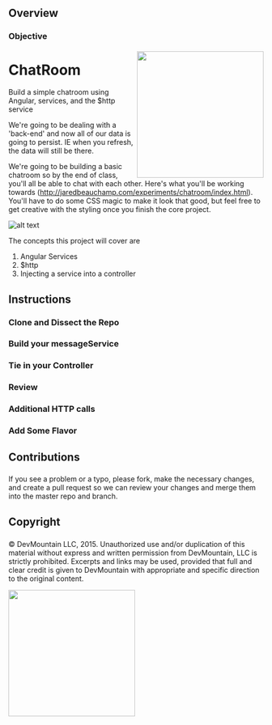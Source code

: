 ## Overview
### Objective
####

<img src="https://devmounta.in/img/logowhiteblue.png" width="250" align="right">

ChatRoom
========

Build a simple chatroom using Angular, services, and the $http service

We're going to be dealing with a 'back-end' and now all of our data is going to persist. IE when you refresh, the data will still be there.

We're going to be building a basic chatroom so by the end of class, you'll all be able to chat with each other. Here's what you'll be working towards (http://jaredbeauchamp.com/experiments/chatroom/index.html). You'll have to do some CSS magic to make it look that good, but feel free to get creative with the styling once you finish the core project.

![alt text](https://github.com/DevMountain/chatroom/blob/master/preview.png?raw=true)


The concepts this project will cover are

1. Angular Services
2. $http
3. Injecting a service into a controller

## Instructions

### Clone and Dissect the Repo
####
<!-- * Fork and clone this repository. -->
<!-- * You should only touch mainCtrl.js and messageService.js, everything else is already set up for you -->
<!-- * Although very convenient, because other parts of the application are already set for you, you need to understand what that code is doing in order to work with it. -->
<!-- * Go and check out the index.html page. You'll notice that in the message-container class there's an ng-repat looping over messages. This means that somehow, you need to have 'messages' on the scope.  Each message should  have a 'message' property. -->


### Build your messageService
####
<!-- * In Angular we use 'services' to outsource some of our heavy lifting. That's exactly what we're going to do with this app. -->
<!-- * Open up messageService.js and read the instructions. The bigger picture is that this service is going to have two methods, getMessages and postMessage. getMessages will get the chats from our backend, and postMessage will be able to post new messages to the backend. -->


### Tie in your Controller
####
<!-- * Now that your messageService is finished, we somehow need a way to tie the data we're getting from messageService.getData to our scope to show in our view. This sounds like the perfect use case for a controller. -->
<!-- * Open up mainCtrl.js and follow the instructions. The bigger picture here is that we're going to utilize the methods that we added to messageService to do some of the 'heavy' lifting, then just add what we get back from those methods to the $scope -->


### Review
####
<!-- * If all went well you should be able to open up your index.html page and chat with those who also finished. If you got this far, great job! Review angular promises and $http. They're fundamental to any apps built with Angular. -->

### Additional HTTP calls
####
<!-- * The server also allows users to send and receive cookies from HTTP requests. -->
 <!-- * Add a new POST request method to your service called postCookie URL:"http://brackcarmony.com/api/cookies" to share a new cookie with your fellow coders.  -->

<!-- * Add a new GET request method to your service  called getCookies URL:"http://brackcarmony.com/api/cookies" to see what cookies have been shared. -->


### Add Some Flavor
####
<!-- * Right now it just shows the message. The object you get back from the server also has a createdAt property. Change the UI to show the message, and what time it was created at in normal, human readable formats.  The server also assigns each user a Cookie type.  Change the UI to display which type of cookie each message came from. -->

<!-- * Make the Chatroom filterable by message -->
<!-- * Be able to order the chatroom by date posted -->
<!-- * Make the styling look more...professional. -->

## Contributions
###
####
If you see a problem or a typo, please fork, make the necessary changes, and create a pull request so we can review your changes and merge them into the master repo and branch.

## Copyright
###
####
© DevMountain LLC, 2015. Unauthorized use and/or duplication of this material without express and written permission from DevMountain, LLC is strictly prohibited. Excerpts and links may be used, provided that full and clear credit is given to DevMountain with appropriate and specific direction to the original content.

<img src="https://devmounta.in/img/logowhiteblue.png" width="250">
